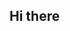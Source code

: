 ## Hi there

<!--
**Data-Voyage/Data-Voyage** is a ✨ _special_ ✨ repository because its `README.md` (this file) appears on your GitHub profile.

Here are some ideas to get you started:

#🔭 I’m a Data Analyst
#🌱 I’m currently learning Machine Learning(ML) with Scikit-Learn, Keras and TensorFlow
#👯 I’m looking to collaborate on the application of ML especially in business and environment
🤔 I’m looking for help with ...
💬 Ask me about ...
📫 How to reach me: ...
😄 Pronouns: He/him
- 
-->
